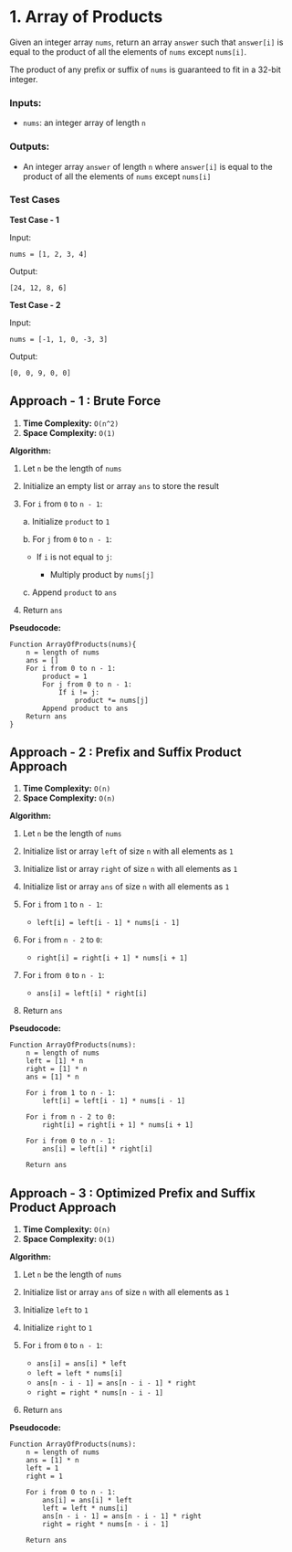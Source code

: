 # 1. Array of Products

Given an integer array `nums`, return an array `answer` such that `answer[i]` is equal to the product of all the elements of `nums` except `nums[i]`.

The product of any prefix or suffix of `nums` is guaranteed to fit in a 32-bit integer.

### Inputs:

- `nums`: an integer array of length `n`

### Outputs:

- An integer array `answer` of length `n` where `answer[i]` is equal to the product of all the elements of `nums` except `nums[i]`

### Test Cases

**Test Case - 1**

Input:

```
nums = [1, 2, 3, 4]
```

Output:

```
[24, 12, 8, 6]
```

**Test Case - 2**

Input:

```
nums = [-1, 1, 0, -3, 3]
```

Output:

```
[0, 0, 9, 0, 0]
```

## Approach - 1 : Brute Force

1. **Time Complexity:** `O(n^2)`
2. **Space Complexity:** `O(1)`

**Algorithm:**

1.  Let `n` be the length of `nums`

2.  Initialize an empty list or array `ans` to store the result

3.  For `i` from `0` to `n - 1`:

    a. Initialize `product` to `1`

    b. For `j` from `0` to `n - 1`:

    - If `i` is not equal to `j`:

      - Multiply product by `nums[j]`

    c. Append `product` to `ans`

4.  Return `ans`

**Pseudocode:**

```
Function ArrayOfProducts(nums){
    n = length of nums
    ans = []
    For i from 0 to n - 1:
        product = 1
        For j from 0 to n - 1:
            If i != j:
                product *= nums[j]
        Append product to ans
    Return ans
}
```

## Approach - 2 : Prefix and Suffix Product Approach

1. **Time Complexity:** `O(n)`
2. **Space Complexity:** `O(n)`

**Algorithm:**

1. Let `n` be the length of `nums`
2. Initialize list or array `left` of size `n` with all elements as `1`
3. Initialize list or array `right` of size `n` with all elements as `1`
4. Initialize list or array `ans` of size `n` with all elements as `1`

5. For `i` from `1` to `n - 1`:

   - `left[i] = left[i - 1] * nums[i - 1]`

6. For `i` from `n - 2` to `0`:

   - `right[i] = right[i + 1] * nums[i + 1]`

7. For `i` from` 0` to `n - 1`:

   - `ans[i] = left[i] * right[i]`

8. Return `ans`

**Pseudocode:**

```
Function ArrayOfProducts(nums):
    n = length of nums
    left = [1] * n
    right = [1] * n
    ans = [1] * n

    For i from 1 to n - 1:
        left[i] = left[i - 1] * nums[i - 1]

    For i from n - 2 to 0:
        right[i] = right[i + 1] * nums[i + 1]

    For i from 0 to n - 1:
        ans[i] = left[i] * right[i]

    Return ans
```

## Approach - 3 : Optimized Prefix and Suffix Product Approach

1. **Time Complexity:** `O(n)`
2. **Space Complexity:** `O(1)`

**Algorithm:**

1. Let `n` be the length of `nums`
2. Initialize list or array `ans` of size `n` with all elements as `1`
3. Initialize `left` to `1`
4. Initialize `right` to `1`
5. For `i` from `0` to `n - 1`:

   - `ans[i] = ans[i] * left`
   - `left = left * nums[i]`
   - `ans[n - i - 1] = ans[n - i - 1] * right`
   - `right = right * nums[n - i - 1]`

6. Return `ans`

**Pseudocode:**

```
Function ArrayOfProducts(nums):
    n = length of nums
    ans = [1] * n
    left = 1
    right = 1

    For i from 0 to n - 1:
        ans[i] = ans[i] * left
        left = left * nums[i]
        ans[n - i - 1] = ans[n - i - 1] * right
        right = right * nums[n - i - 1]

    Return ans
```

